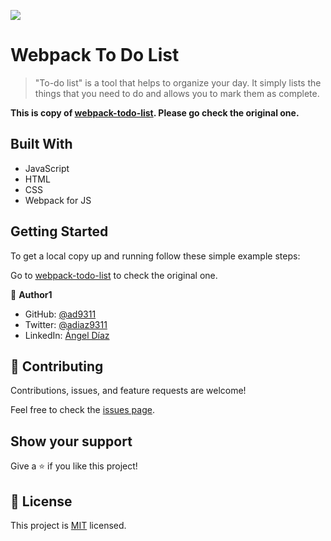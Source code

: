 ![](https://img.shields.io/badge/Microverse-blueviolet)

# Webpack To Do List

> "To-do list" is a tool that helps to organize your day. It simply lists the things that you need to do and allows you to mark them as complete.

**This is copy of [webpack-todo-list](https://github.com/ad9311/webpack-todo-list). Please go check the original one.**

## Built With

- JavaScript
- HTML
- CSS
- Webpack for JS

## Getting Started

To get a local copy up and running follow these simple example steps:

Go to [webpack-todo-list](https://github.com/ad9311/webpack-todo-list) to check the original one.

👤 **Author1**

- GitHub: [@ad9311](https://github.com/ad9311)
- Twitter: [@adiaz9311](https://twitter.com/adiaz9311)
- LinkedIn: [Ángel Díaz](https://linkedin.com/in/adiaz9311)

## 🤝 Contributing

Contributions, issues, and feature requests are welcome!

Feel free to check the [issues page](https://github.com/ad9311/webpack-todo-list/issues).

## Show your support

Give a ⭐️ if you like this project!

## 📝 License

This project is [MIT](./LICENSE) licensed.
